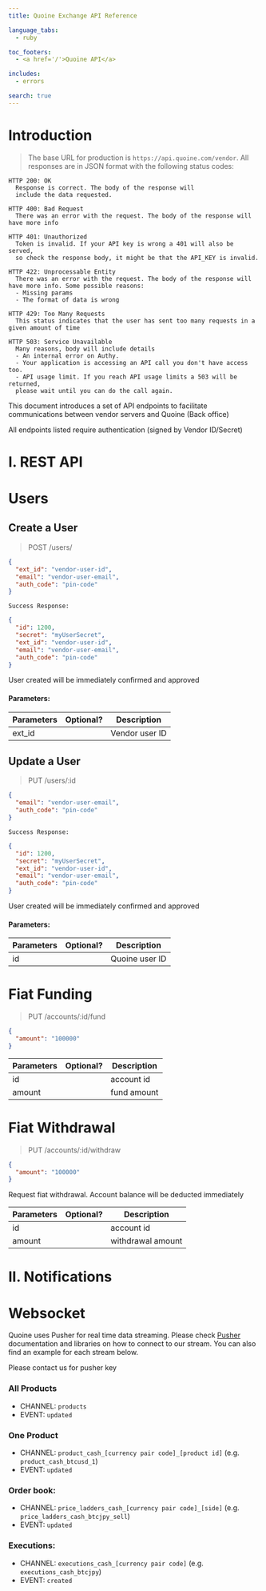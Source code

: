 ```yaml
---
title: Quoine Exchange API Reference

language_tabs:
  - ruby

toc_footers:
  - <a href='/'>Quoine API</a>

includes:
  - errors

search: true
---
```


# Introduction

> The base URL for production is `https://api.quoine.com/vendor`. All responses are in JSON format with the following status codes:

```
HTTP 200: OK
  Response is correct. The body of the response will
  include the data requested.

HTTP 400: Bad Request
  There was an error with the request. The body of the response will have more info

HTTP 401: Unauthorized
  Token is invalid. If your API key is wrong a 401 will also be served,
  so check the response body, it might be that the API_KEY is invalid.

HTTP 422: Unprocessable Entity
  There was an error with the request. The body of the response will have more info. Some possible reasons:
  - Missing params
  - The format of data is wrong

HTTP 429: Too Many Requests
  This status indicates that the user has sent too many requests in a given amount of time  

HTTP 503: Service Unavailable
  Many reasons, body will include details
  - An internal error on Authy.
  - Your application is accessing an API call you don't have access too.
  - API usage limit. If you reach API usage limits a 503 will be returned,
  please wait until you can do the call again.
```

This document introduces a set of API endpoints to facilitate communications between vendor servers and Quoine (Back office)
<aside class="notice">
  All endpoints listed require authentication (signed by Vendor ID/Secret)
</aside>

# I. REST API

# Users
## Create a User

> POST /users/

```json
{
  "ext_id": "vendor-user-id",
  "email": "vendor-user-email",
  "auth_code": "pin-code"
}
```

```
Success Response:
```

```json
{
  "id": 1200,
  "secret": "myUserSecret",
  "ext_id": "vendor-user-id",
  "email": "vendor-user-email",
  "auth_code": "pin-code"
}
```
User created will be immediately confirmed and approved
#### Parameters:

Parameters   | Optional? | Description
---------|-----------|------------
ext_id || Vendor user ID

## Update a User

> PUT /users/:id

```json
{
  "email": "vendor-user-email",
  "auth_code": "pin-code"
}
```

```
Success Response:
```

```json
{
  "id": 1200,
  "secret": "myUserSecret",
  "ext_id": "vendor-user-id",
  "email": "vendor-user-email",
  "auth_code": "pin-code"
}
```
User created will be immediately confirmed and approved
#### Parameters:

Parameters   | Optional? | Description
---------|-----------|------------
id || Quoine user ID



# Fiat Funding
> PUT /accounts/:id/fund

```json
{
  "amount": "100000"
}
```

Parameters   | Optional? | Description
---------|-----------|------------
id || account id
amount || fund amount

# Fiat Withdrawal
> PUT /accounts/:id/withdraw

```json
{
  "amount": "100000"
}
```
Request fiat withdrawal. Account balance will be deducted immediately

Parameters   | Optional? | Description
---------|-----------|------------
id || account id
amount || withdrawal amount

# II. Notifications

# Websocket

Quoine uses Pusher for real time data streaming. Please check <a href='https://pusher.com/docs/'>Pusher</a> documentation and libraries on how to connect to our stream. You can also find an example for each stream below.

Please contact us for pusher key

### All Products
- CHANNEL: `products`
- EVENT: `updated`

### One Product
- CHANNEL: `product_cash_[currency pair code]_[product id]` (e.g. `product_cash_btcusd_1`)
- EVENT: `updated`

### Order book:
- CHANNEL: `price_ladders_cash_[currency pair code]_[side]` (e.g. `price_ladders_cash_btcjpy_sell`)
- EVENT: `updated`

### Executions:
- CHANNEL: `executions_cash_[currency pair code]` (e.g. `executions_cash_btcjpy`)
- EVENT: `created`
